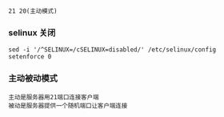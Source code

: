 ###
    21 20(主动模式)
    
### selinux 关闭

    sed -i '/^SELINUX=/cSELINUX=disabled/' /etc/selinux/config
    setenforce 0
### 主动被动模式

    主动是服务器用21端口连接客户端
    被动是服务器提供一个随机端口让客户端连接    